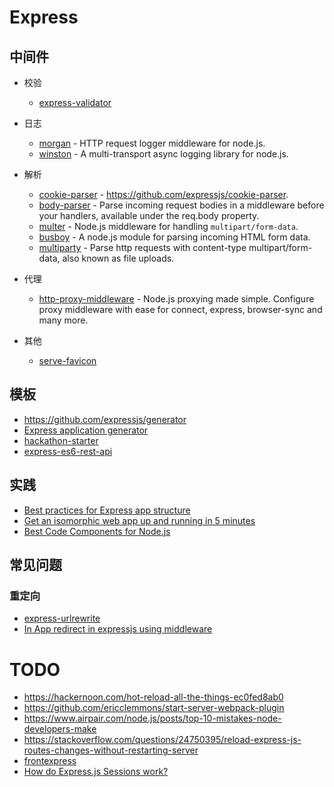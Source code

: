 Express
=======

## 中间件

- 校验

    - [express-validator](https://github.com/ctavan/express-validator)

- 日志

    - [morgan](https://github.com/expressjs/morgan) - HTTP request logger middleware for node.js.
    - [winston](https://github.com/winstonjs/winston) - A multi-transport async logging library for node.js.

- 解析

    - [cookie-parser](https://www.npmjs.com/package/cookie-parser) - https://github.com/expressjs/cookie-parser.
    - [body-parser](https://github.com/expressjs/body-parser) - Parse incoming request bodies in a middleware before your handlers, available under the req.body property.
    - [multer](https://github.com/expressjs/multer) - Node.js middleware for handling `multipart/form-data`.
    - [busboy](https://github.com/mscdex/busboy) - A node.js module for parsing incoming HTML form data.
    - [multiparty](https://github.com/pillarjs/multiparty) - Parse http requests with content-type multipart/form-data, also known as file uploads.

- 代理

    - [http-proxy-middleware](https://www.npmjs.com/package/http-proxy-middleware) - Node.js proxying made simple. Configure proxy middleware with ease for connect, express, browser-sync and many more.

- 其他

    - [serve-favicon](https://github.com/expressjs/serve-favicon)

## 模板

- https://github.com/expressjs/generator
- [Express application generator](https://expressjs.com/en/starter/generator.html)
- [hackathon-starter](https://github.com/sahat/hackathon-starter)
- [express-es6-rest-api](https://github.com/developit/express-es6-rest-api)

## 实践

- [Best practices for Express app structure](https://www.terlici.com/2014/08/25/best-practices-express-structure.html)
- [Get an isomorphic web app up and running in 5 minutes](https://hackernoon.com/get-an-isomorphic-web-app-up-and-running-in-5-minutes-72da028c15dd)
- [Best Code Components for Node.js](https://www.datree.io/blog/best-code-components-for-node.js?utm_source=social&utm_medium=fb&utm_campaign=apr23&utm_content=nodejs)

## 常见问题

### 重定向

- [express-urlrewrite](https://github.com/kapouer/express-urlrewrite)
- [In App redirect in expressjs using middleware](https://stackoverflow.com/questions/19079497/in-app-redirect-in-expressjs-using-middleware)


# TODO

- https://hackernoon.com/hot-reload-all-the-things-ec0fed8ab0
- https://github.com/ericclemmons/start-server-webpack-plugin
- https://www.airpair.com/node.js/posts/top-10-mistakes-node-developers-make
- https://stackoverflow.com/questions/24750395/reload-express-js-routes-changes-without-restarting-server
- [frontexpress](https://github.com/camelaissani/frontexpress)
- [How do Express.js Sessions work?](https://medium.com/dailyjs/techniques-for-decomposing-react-components-e8a1081ef5da)
